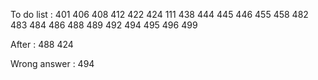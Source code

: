To do list :
401
406
408
412
422
424     111
438
444
445
446
455
458
482
483
484
486
488
489
492
494
495
496
499

After  : 488 424

Wrong answer : 494


